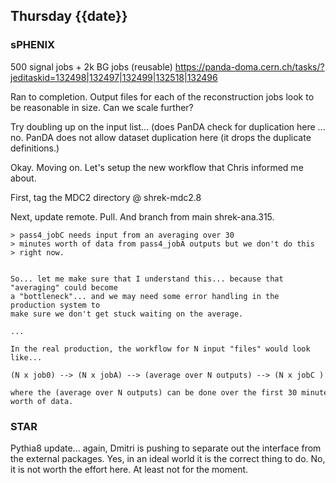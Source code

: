 ## Thursday {{date}}

### sPHENIX
 
500 signal jobs + 2k BG jobs (reusable) 
https://panda-doma.cern.ch/tasks/?jeditaskid=132498|132497|132499|132518|132496

Ran to completion.  Output files for each of the reconstruction jobs look to be reasonable in size.  Can we scale further?

Try doubling up on the input list... (does PanDA check for duplication here
... no.  PanDA does not allow dataset duplication here (it drops the duplicate definitions.)

Okay.  Moving on.  Let's setup the new workflow that Chris informed me about.

First, tag the MDC2 directory @ shrek-mdc2.8

Next, update remote.  Pull.  And branch from main shrek-ana.315.

```
> pass4_jobC needs input from an averaging over 30  
> minutes worth of data from pass4_jobA outputs but we don't do this  
> right now.

  
So... let me make sure that I understand this... because that "averaging" could become  
a "bottleneck"... and we may need some error handling in the production system to  
make sure we don't get stuck waiting on the average.  
  
...  
  
In the real production, the workflow for N input "files" would look like...  
  
(N x job0) --> (N x jobA) --> (average over N outputs) --> (N x jobC )  
  
where the (average over N outputs) can be done over the first 30 minutes  
worth of data.
```

### STAR

Pythia8 update... again, Dmitri is pushing to separate out the interface from the external packages.  Yes, in an ideal world it is the correct thing to do.  No, it is not worth the effort here.   At least not for the moment. 



